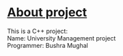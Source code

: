 <body>
    <u><h1>About project</h1></u>
    <p>This is a C++ project:<br>
        Name: University Management project<br>
        Programmer: Bushra Mughal<br>
    </p>
</body>
